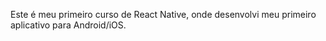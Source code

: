 Este é meu primeiro curso de React Native, onde desenvolvi meu primeiro aplicativo para Android/iOS.
